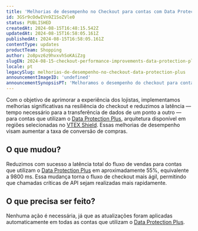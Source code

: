 ```yaml
---
title: 'Melhorias de desempenho no Checkout para contas com Data Protection Plus'
id: 3GSr9cOdwIVn9Z1SoZVle0
status: PUBLISHED
createdAt: 2024-08-15T16:48:15.542Z
updatedAt: 2024-08-15T16:58:05.161Z
publishedAt: 2024-08-15T16:58:05.161Z
contentType: updates
productTeam: Shopping
author: 2o8pvz6z9hvxvhSoKAiZzg
slugEN: 2024-08-15-checkout-performance-improvements-data-protection-plus
locale: pt
legacySlug: melhorias-de-desempenho-no-checkout-data-protection-plus
announcementImageID: 'undefined'
announcementSynopsisPT: 'Melhoramos o desempenho do checkout para contas Data Protection Plus, reduzindo a latência em 55%.'
---
```


Com o objetivo de aprimorar a experiência dos lojistas, implementamos melhorias significativas na resiliência do checkout e reduzimos a latência — tempo necessário para a transferência de dados de um ponto a outro — para contas que utilizam o [Data Protection Plus](https://developers.vtex.com/docs/guides/data-protection-plus), arquitetura disponível em regiões selecionadas no [VTEX Shield](/pt/tutorial/vtex-shield--2CVk6H9eY2CBtHjtDI7BFh). Essas melhorias de desempenho visam aumentar a taxa de conversão de compras.

## O que mudou?

Reduzimos com sucesso a latência total do fluxo de vendas para contas que utilizam o [Data Protection Plus](https://developers.vtex.com/docs/guides/data-protection-plus) em aproximadamente 55%, equivalente a 9800 ms. Essa mudança torna o fluxo de checkout mais ágil, permitindo que chamadas críticas de API sejam realizadas mais rapidamente.

## O que precisa ser feito?

Nenhuma ação é necessária, já que as atualizações foram aplicadas automaticamente em todas as contas que utilizam o [Data Protection Plus](https://developers.vtex.com/docs/guides/data-protection-plus).

